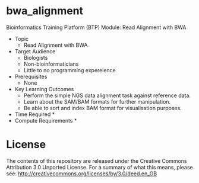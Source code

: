 # bwa_alignment
Bioinformatics Training Platform (BTP) Module: Read Alignment with BWA

  * Topic
    * Read Alignment with BWA
  * Target Audience
    * Biologists
	* Non-bioinformaticians
	* Little to no programming expereience
  * Prerequisites
    * None
  * Key Learning Outcomes
    * Perform the simple NGS data alignment task against reference data.
    * Learn about the SAM/BAM formats for further manipulation. 
    * Be able to sort and index BAM format for visualisation purposes.
  * Time Required
    * 
  * Compute Requirements
    * 

License
=======
The contents of this repository are released under the Creative Commons
Attribution 3.0 Unported License. For a summary of what this means,
please see:
http://creativecommons.org/licenses/by/3.0/deed.en_GB
